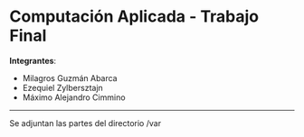 # Computación Aplicada - Trabajo Final

**Integrantes**:
- Milagros Guzmán Abarca
- Ezequiel Zylbersztajn
- Máximo Alejandro Cimmino

---
Se adjuntan las partes del directorio /var
